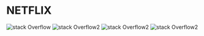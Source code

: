 # NETFLIX

![stack Overflow](https://www.linkpicture.com/q/Simulator-Screen-Shot-iPhone-14-Pro-2022-12-30-at-16.04.26_1.png) ![stack Overflow2](https://www.linkpicture.com/q/Simulator-Screen-Shot-iPhone-14-Pro-2022-12-30-at-16.04.52.png) ![stack Overflow2](https://www.linkpicture.com/q/Simulator-Screen-Shot-iPhone-14-Pro-2022-12-30-at-16.04.59.png) ![stack Overflow2](https://www.linkpicture.com/q/Simulator-Screen-Shot-iPhone-14-Pro-2022-12-30-at-16.05.06.png)


